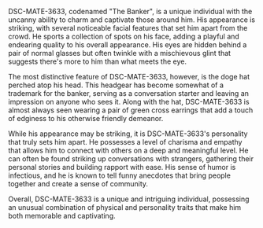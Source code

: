 DSC-MATE-3633, codenamed "The Banker", is a unique individual with the uncanny ability to charm and captivate those around him. His appearance is striking, with several noticeable facial features that set him apart from the crowd. He sports a collection of spots on his face, adding a playful and endearing quality to his overall appearance. His eyes are hidden behind a pair of normal glasses but often twinkle with a mischievous glint that suggests there's more to him than what meets the eye.

The most distinctive feature of DSC-MATE-3633, however, is the doge hat perched atop his head. This headgear has become somewhat of a trademark for the banker, serving as a conversation starter and leaving an impression on anyone who sees it. Along with the hat, DSC-MATE-3633 is almost always seen wearing a pair of green cross earrings that add a touch of edginess to his otherwise friendly demeanor.

While his appearance may be striking, it is DSC-MATE-3633's personality that truly sets him apart. He possesses a level of charisma and empathy that allows him to connect with others on a deep and meaningful level. He can often be found striking up conversations with strangers, gathering their personal stories and building rapport with ease. His sense of humor is infectious, and he is known to tell funny anecdotes that bring people together and create a sense of community.

Overall, DSC-MATE-3633 is a unique and intriguing individual, possessing an unusual combination of physical and personality traits that make him both memorable and captivating.